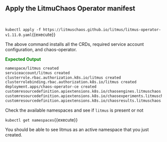 <br>

## Apply the LitmuChaos Operator manifest

<br>

`kubectl apply -f https://litmuschaos.github.io/litmus/litmus-operator-v1.11.0.yaml`{{execute}}

The above command installs all the CRDs, required service account configuration, and chaos-operator.

<span style="color:green">**Expected Output**</span>

```bash
namespace/litmus created
serviceaccount/litmus created
clusterrole.rbac.authorization.k8s.io/litmus created
clusterrolebinding.rbac.authorization.k8s.io/litmus created
deployment.apps/chaos-operator-ce created
customresourcedefinition.apiextensions.k8s.io/chaosengines.litmuschaos.io created
customresourcedefinition.apiextensions.k8s.io/chaosexperiments.litmuschaos.io created
customresourcedefinition.apiextensions.k8s.io/chaosresults.litmuschaos.io created
```

Check the available namespaces and see if `litmus` is present or not

`kubectl get namespaces`{{execute}}

You should be able to see litmus as an active namespace that you just created.

<br />